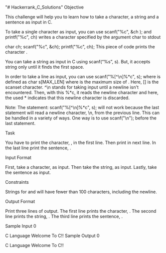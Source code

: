 "# Hackerrank_C_Solutions" 
Objective

This challenge will help you to learn how to take a character, a string and a sentence as input in C.

To take a single character  as input, you can use scanf("%c", &ch ); and printf("%c", ch) writes a character specified by the argument char to stdout

char ch;
scanf("%c", &ch);
printf("%c", ch);
This piece of code prints the character .

You can take a string as input in C using scanf(“%s”, s). But, it accepts string only until it finds the first space.

In order to take a line as input, you can use scanf("%[^\n]%*c", s); where  is defined as char s[MAX_LEN] where  is the maximum size of . Here, [] is the scanset character. ^\n stands for taking input until a newline isn't encountered. Then, with this %*c, it reads the newline character and here, the used * indicates that this newline character is discarded.

Note: The statement: scanf("%[^\n]%*c", s); will not work because the last statement will read a newline character, \n, from the previous line. This can be handled in a variety of ways. One way is to use scanf("\n"); before the last statement.

Task

You have to print the character, , in the first line. Then print  in next line. In the last line print the sentence, .

Input Format

First, take a character,  as input.
Then take the string,  as input.
Lastly, take the sentence  as input.

Constraints

Strings for  and  will have fewer than 100 characters, including the newline.

Output Format

Print three lines of output. The first line prints the character, .
The second line prints the string, .
The third line prints the sentence, .

Sample Input 0

C
Language
Welcome To C!!
Sample Output 0

C
Language
Welcome To C!!
